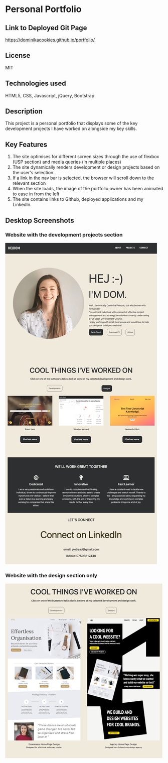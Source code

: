 # Personal Portfolio

## Link to Deployed Git Page
https://dominikacookies.github.io/portfolio/

## License
MIT

## Technologies used
HTML5, CSS, Javascript, jQuery, Bootstrap

## Description
This project is a personal portfolio that displays some of the key development projects I have worked on alongside my key skills.

## Key Features
1. The site optimises for different screen sizes through the use of flexbox (USP section) and media queries (in multiple places)
2. The site dynamically renders development or design projects based on the user's selection.
3. If a link in the nav bar is selected, the browser will scroll down to the relevant section
4. When the site loads, the image of the portfolio owner has been animated to ease in from the left
5. The site contains links to Github, deployed applications and my LinkedIn.

## Desktop Screenshots
### Website with the development projects section

 ![image](./assets/images/screenshots/potfolio-devsection.png) 

### Website with the design section only

![image](./assets/images/screenshots/potfolio-designsectiononly.png )